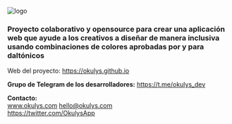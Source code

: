![logo](https://github.com/okulys/okulys.github.io/blob/master/images/ic-logo.png)
### Proyecto colaborativo y opensource para crear una aplicación web que ayude a los creativos a diseñar de manera inclusiva usando combinaciones de colores aprobadas por y para daltónicos

Web del proyecto:
https://okulys.github.io

**Grupo de Telegram de los desarrolladores:** 
https://t.me/okulys_dev

**Contacto:**  
www.okulys.com 
hello@okulys.com  
https://twitter.com/OkulysApp 


